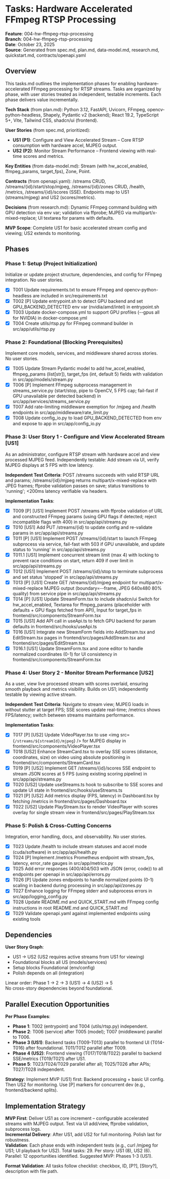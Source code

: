 # Tasks: Hardware Accelerated FFmpeg RTSP Processing

**Feature**: 004-hw-ffmpeg-rtsp-processing  
**Branch**: 004-hw-ffmpeg-rtsp-processing  
**Date**: October 23, 2025  
**Source**: Generated from spec.md, plan.md, data-model.md, research.md, quickstart.md, contracts/openapi.yaml  

## Overview

This tasks.md outlines the implementation phases for enabling hardware-accelerated FFmpeg processing for RTSP streams. Tasks are organized by phase, with user stories treated as independent, testable increments. Each phase delivers value incrementally.

**Tech Stack** (from plan.md): Python 3.12, FastAPI, Uvicorn, FFmpeg, opencv-python-headless, Shapely, Pydantic v2 (backend); React 19.2, TypeScript 5+, Vite, Tailwind CSS, shadcn/ui (frontend).  

**User Stories** (from spec.md, prioritized):  
- **US1 (P1)**: Configure and View Accelerated Stream – Core RTSP consumption with hardware accel, MJPEG output.  
- **US2 (P2)**: Monitor Stream Performance – Frontend viewing with real-time scores and metrics.  

**Key Entities** (from data-model.md): Stream (with hw_accel_enabled, ffmpeg_params, target_fps), Zone, Point.  

**Contracts** (from openapi.yaml): /streams CRUD, /streams/{id}/start/stop/mjpeg, /streams/{id}/zones CRUD, /health, /metrics, /streams/{id}/scores (SSE). Endpoints map to US1 (streams/mjpeg) and US2 (scores/metrics).  

**Decisions** (from research.md): Dynamic FFmpeg command building with GPU detection via env var; validation via ffprobe; MJPEG via multipart/x-mixed-replace; UI textarea for params with defaults.  

**MVP Scope**: Complete US1 for basic accelerated stream config and viewing; US2 extends to monitoring.  

## Phases

### Phase 1: Setup (Project Initialization)
Initialize or update project structure, dependencies, and config for FFmpeg integration. No user stories.

- [X] T001 Update requirements.txt to ensure FFmpeg and opencv-python-headless are included in src/requirements.txt
- [X] T002 [P] Update entrypoint.sh to detect GPU backend and set GPU_BACKEND_DETECTED env var (nvidia/amd/intel) in entrypoint.sh
- [X] T003 Update docker-compose.yml to support GPU profiles (--gpus all for NVIDIA) in docker-compose.yml
- [X] T004 Create utils/rtsp.py for FFmpeg command builder in src/app/utils/rtsp.py

### Phase 2: Foundational (Blocking Prerequisites)
Implement core models, services, and middleware shared across stories. No user stories.

- [X] T005 Update Stream Pydantic model to add hw_accel_enabled, ffmpeg_params (list[str]), target_fps (int, default 5) fields with validation in src/app/models/stream.py
- [X] T006 [P] Implement FFmpeg subprocess management in streams_service.py (start/stop, pipe to OpenCV, 5 FPS cap; fail-fast if GPU unavailable per detected backend) in src/app/services/streams_service.py
- [X] T007 Add rate-limiting middleware exemption for /mjpeg and /health endpoints in src/app/middleware/rate_limit.py
- [X] T008 Update config_io.py to load GPU_BACKEND_DETECTED from env and expose to app in src/app/config_io.py

### Phase 3: User Story 1 - Configure and View Accelerated Stream [US1]
As an administrator, configure RTSP stream with hardware accel and view processed MJPEG feed. Independently testable: Add stream via UI, verify MJPEG displays at 5 FPS with low latency.

**Independent Test Criteria**: POST /streams succeeds with valid RTSP URL and params; /streams/{id}/mjpeg returns multipart/x-mixed-replace with JPEG frames; ffprobe validation passes on save; status transitions to 'running'; <200ms latency verifiable via headers.

**Implementation Tasks**:

- [X] T009 [P] [US1] Implement POST /streams with ffprobe validation of URL and constructed FFmpeg params (using GPU flags if detected; reject incompatible flags with 400) in src/app/api/streams.py
- [X] T010 [US1] Add PUT /streams/{id} to update config and re-validate params in src/app/api/streams.py
- [X] T011 [P] [US1] Implement POST /streams/{id}/start to launch FFmpeg subprocess via service, fail-fast with 503 if GPU unavailable, and update status to 'running' in src/app/api/streams.py
- [X] T011.1 [US1] Implement concurrent stream limit (max 4) with locking to prevent race conditions on start, return 409 if over limit in src/app/api/streams.py
- [X] T012 [US1] Implement POST /streams/{id}/stop to terminate subprocess and set status 'stopped' in src/app/api/streams.py
- [X] T013 [P] [US1] Create GET /streams/{id}/mjpeg endpoint for multipart/x-mixed-replace MJPEG output (boundary=--frame, JPEG 640x480 80% quality) from service pipe in src/app/api/streams.py
- [X] T014 [P] [US1] Update StreamForm.tsx to include shadcn/ui Switch for hw_accel_enabled, Textarea for ffmpeg_params (placeholder with defaults + GPU flags fetched from API), Input for target_fps in frontend/src/components/StreamForm.tsx
- [X] T015 [US1] Add API call in useApi.ts to fetch GPU backend for param defaults in frontend/src/hooks/useApi.ts
- [X] T016 [US1] Integrate new StreamForm fields into AddStream.tsx and EditStream.tsx pages in frontend/src/pages/AddStream.tsx and frontend/src/pages/EditStream.tsx
- [X] T016.1 [US1] Update StreamForm.tsx and zone editor to handle normalized coordinates (0-1) for UI consistency in frontend/src/components/StreamForm.tsx

### Phase 4: User Story 2 - Monitor Stream Performance [US2]
As a user, view live processed stream with scores overlaid, ensuring smooth playback and metrics visibility. Builds on US1; independently testable by viewing active stream.

**Independent Test Criteria**: Navigate to stream view; MJPEG loads in <img> without stutter at target FPS; SSE scores update real-time; /metrics shows FPS/latency; switch between streams maintains performance.

**Implementation Tasks**:

- [X] T017 [P] [US2] Update VideoPlayer.tsx to use <img src={`/streams/${streamId}/mjpeg`} /> for MJPEG display in frontend/src/components/VideoPlayer.tsx
- [X] T018 [US2] Enhance StreamCard.tsx to overlay SSE scores (distance, coordinates, size) on video using absolute positioning in frontend/src/components/StreamCard.tsx
- [X] T019 [P] [US2] Implement GET /streams/{id}/scores SSE endpoint to stream JSON scores at 5 FPS (using existing scoring pipeline) in src/app/api/streams.py
- [X] T020 [US2] Update useStreams.ts hook to subscribe to SSE scores and update UI state in frontend/src/hooks/useStreams.ts
- [X] T021 [P] [US2] Add metrics display (FPS, latency) in Dashboard.tsx by fetching /metrics in frontend/src/pages/Dashboard.tsx
- [X] T022 [US2] Update PlayStream.tsx to render VideoPlayer with scores overlay for single stream view in frontend/src/pages/PlayStream.tsx

### Phase 5: Polish & Cross-Cutting Concerns
Integration, error handling, docs, and observability. No user stories.

- [X] T023 Update /health to include stream statuses and accel mode (cuda/software) in src/app/api/health.py
- [X] T024 [P] Implement /metrics Prometheus endpoint with stream_fps, latency, error_rate gauges in src/app/metrics.py
- [X] T025 Add error responses (400/404/503 with JSON {error, code}) to all endpoints per openapi in src/app/api/errors.py
- [X] T026 [P] Update zones endpoints to handle normalized points (0-1) scaling in backend during processing in src/app/api/zones.py
- [X] T027 Enhance logging for FFmpeg stderr and subprocess errors in src/app/logging_config.py
- [X] T028 Update README.md and QUICK_START.md with FFmpeg config instructions in root README.md and QUICK_START.md
- [X] T029 Validate openapi.yaml against implemented endpoints using existing tools

## Dependencies

**User Story Graph**:  
- US1 → US2 (US2 requires active streams from US1 for viewing)  
- Foundational blocks all US (models/services)  
- Setup blocks Foundational (env/config)  
- Polish depends on all (integration)  

Linear order: Phase 1 → 2 → 3 (US1) → 4 (US2) → 5  
No cross-story dependencies beyond foundational.

## Parallel Execution Opportunities

**Per Phase Examples**:  
- **Phase 1**: T002 (entrypoint) and T004 (utils/rtsp.py) independent.  
- **Phase 2**: T006 (service) after T005 (model); T007 (middleware) parallel to T006.  
- **Phase 3 (US1)**: Backend tasks (T009-T013) parallel to frontend UI (T014-T016) after foundational. T011/T012 parallel after T009.  
- **Phase 4 (US2)**: Frontend viewing (T017/T018/T022) parallel to backend SSE/metrics (T019/T021) after US1.  
- **Phase 5**: T023/T024/T029 parallel after all; T025/T026 after APIs; T027/T028 independent.  

**Strategy**: Implement MVP (US1) first: Backend processing + basic UI config. Then US2 for monitoring. Use [P] markers for concurrent dev (e.g., frontend/backend splits).

## Implementation Strategy

**MVP First**: Deliver US1 as core increment – configurable accelerated streams with MJPEG output. Test via UI add/view, ffprobe validation, subprocess logs.  
**Incremental Delivery**: After US1, add US2 for full monitoring. Polish last for robustness.  
**Validation**: Each phase ends with independent tests (e.g., curl /mjpeg for US1; UI playback for US2). Total tasks: 29. Per story: US1 (8), US2 (6). Parallel: 12 opportunities identified. Suggested MVP: Phases 1-3 (US1).

**Format Validation**: All tasks follow checklist: checkbox, ID, [P?], [Story?], description with file path.